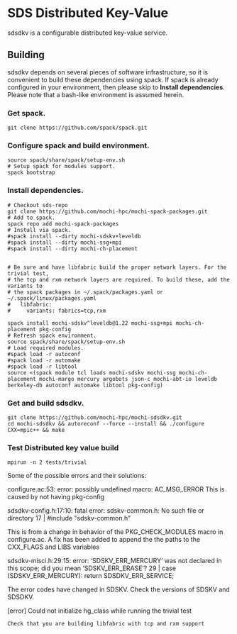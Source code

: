 # SDS Distributed Key-Value
sdsdkv is a configurable distributed key-value service.

## Building
sdsdkv depends on several pieces of software infrastructure, so it is convenient
to build these dependencies using spack. If spack is already configured in your
environment, then please skip to **Install dependencies**. Please note that a
bash-like environment is assumed herein.

### Get spack.

```
git clone https://github.com/spack/spack.git
```

### Configure spack and build environment.

```
source spack/share/spack/setup-env.sh
# Setup spack for modules support.
spack bootstrap
```

### Install dependencies.

```
# Checkout sds-repo
git clone https://github.com/mochi-hpc/mochi-spack-packages.git
# Add to spack.
spack repo add mochi-spack-packages
# Install via spack.
#spack install --dirty mochi-sdskv+leveldb
#spack install --dirty mochi-ssg+mpi
#spack install --dirty mochi-ch-placement


# Be sure and have libfabric build the proper network layers. For the trivial test,
# the tcp and rxm network layers are required. To build these, add the variants to
# the spack packages in ~/.spack/packages.yaml or ~/.spack/linux/packages.yaml
#   libfabric:
#     variants: fabrics=tcp,rxm

spack install mochi-sdskv^leveldb@1.22 mochi-ssg+mpi mochi-ch-placement pkg-config
# Refresh spack environment.
source spack/share/spack/setup-env.sh
# Load required modules.
#spack load -r autoconf
#spack load -r automake
#spack load -r libtool
source <(spack module tcl loads mochi-sdskv mochi-ssg mochi-ch-placement mochi-margo mercury argobots json-c mochi-abt-io leveldb berkeley-db autoconf automake libtool pkg-config)
```

### Get and build sdsdkv.

```
git clone https://github.com/mochi-hpc/mochi-sdsdkv.git
cd mochi-sdsdkv && autoreconf --force --install && ./configure CXX=mpic++ && make
```

### Test Distributed key value build

```
mpirun -n 2 tests/trivial
```

Some of the possible errors and their solutions:

configure.ac:53: error: possibly undefined macro: AC\_MSG\_ERROR
   This is caused by not having pkg-config

sdsdkv-config.h:17:10: fatal error: sdskv-common.h: No such file or directory
   17 | #include "sdskv-common.h"

   This is from a change in behavior of the PKG\_CHECK\_MODULES macro in configure.ac. A fix has been added
   to append the the paths to the CXX\_FLAGS and LIBS variables

sdsdkv-misci.h:29:15: error: ‘SDSKV\_ERR\_MERCURY’ was not declared in this scope; did you mean ‘SDSKV\_ERR\_ERASE’?
   29 |         case (SDSKV\_ERR\_MERCURY):     return SDSDKV\_ERR\_SERVICE;

   The error codes have changed in SDSKV. Check the versions of SDSKV and SDSDKV.

[error] Could not initialize hg\_class while running the trivial test

    Check that you are building libfabric with tcp and rxm support
